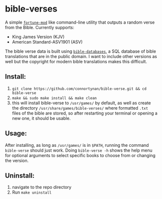 # bible-verses
A simple [`fortune-mod`](https://github.com/shlomif/fortune-mod/) like command-line utility that outputs a random verse from the Bible. Currently supports:
* King James Version (KJV)
* American Standard-ASV1901 (ASV)

The bible verse data is built using [`bible-databases`](https://github.com/scrollmapper/bible_databases/), a SQL database of bible translations that are in the public domain. I want to include other versions as well but the copyright for modern bible translations makes this difficult.


## Install:
1. `git clone https://github.com/connortynan/bible-verse.git && cd bible-verse`
2. `make && sudo make install && make clean`
3. this will install bible-verse to `/usr/games/` by default, as well as create the directory `/usr/share/games/bible-verses/` where formatted `.txt` files of the bible are stored, so after restarting your terminal or opening a new one, it should be usable.

## Usage:
After installing, as long as `/usr/games/` is in `$PATH`, running the command `bible-verse` should just work.
Doing `bible-verse -h` shows the help menu for optional arguments to select specific books to choose from or changing the version.

## Uninstall:
1. navigate to the repo directory
2. Run `make uninstall`
